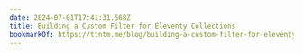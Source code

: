 ```yaml
---
date: 2024-07-01T17:41:31.568Z
title: Building a Custom Filter for Eleventy Collections
bookmarkOf: https://ttntm.me/blog/building-a-custom-filter-for-eleventy-collections/
---
```

